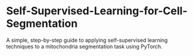 # Self-Supervised-Learning-for-Cell-Segmentation
A simple, step-by-step guide to applying self-supervised learning techniques to a mitochondria segmentation task using PyTorch.

